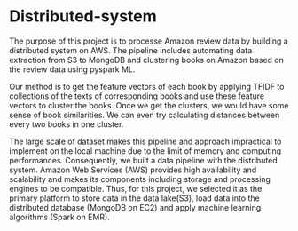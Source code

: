 # Distributed-system
The purpose of this project is to processe Amazon review data by building a distributed system on AWS. The pipeline includes automating data extraction from S3 to MongoDB and clustering books on Amazon based on the review data using pyspark ML.

Our method is to get the feature vectors of each book by applying TFIDF to collections of the texts of corresponding books and use these feature vectors to cluster the books. Once we get the clusters, we would have some sense of book similarities. We can even try calculating distances between every two books in one cluster.  

The large scale of dataset makes this pipeline and approach impractical to implement on the local machine due to the limit of memory and computing performances. Consequently, we built a data pipeline with the distributed system. Amazon Web Services (AWS) provides high availability and scalability and makes its components including storage and processing engines to be compatible. Thus, for this project, we selected it as the primary platform to store data in the data lake(S3), load data into the distributed database (MongoDB on EC2) and apply machine learning algorithms (Spark on EMR).
